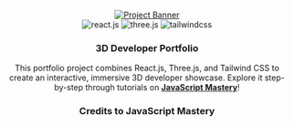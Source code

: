 <div align="center"> <br /> <a href="https://youtu.be/0fYi8SGA20k?feature=shared" target="_blank"> <img src="https://github.com/adrianhajdin/project_3D_developer_portfolio/assets/151519281/4722160a-8e61-403f-a905-728feae1f7e6" alt="Project Banner"> </a> <br /> <div> <img src="https://img.shields.io/badge/-React_JS-black?style=for-the-badge&logoColor=white&logo=react&color=61DAFB" alt="react.js" /> <img src="https://img.shields.io/badge/-Three_JS-black?style=for-the-badge&logoColor=white&logo=threedotjs&color=000000" alt="three.js" /> <img src="https://img.shields.io/badge/-Tailwind_CSS-black?style=for-the-badge&logoColor=white&logo=tailwindcss&color=06B6D4" alt="tailwindcss" /> </div> <h3 align="center">3D Developer Portfolio</h3> <p>This portfolio project combines React.js, Three.js, and Tailwind CSS to create an interactive, immersive 3D developer showcase. Explore it step-by-step through tutorials on <a href="https://www.youtube.com/@javascriptmastery/videos" target="_blank"><b>JavaScript Mastery</b></a>!</p> </div>

<h3 align="center">Credits to JavaScript Mastery</h3>